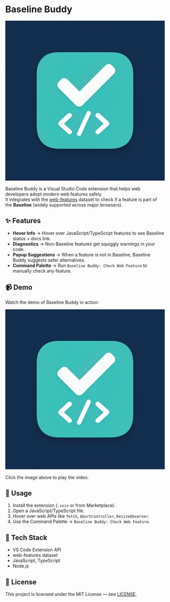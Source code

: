 # Baseline Buddy
![Baseline Buddy](https://github.com/moses-Dera/Baseline-Buddy/raw/main/images/buddy.png)

Baseline Buddy is a Visual Studio Code extension that helps web developers adopt modern web features safely.  
It integrates with the [web-features](https://www.npmjs.com/package/web-features) dataset to check if a feature is part of the **Baseline** (widely supported across major browsers).  

## ✨ Features
- **Hover Info** → Hover over JavaScript/TypeScript features to see Baseline status + docs link.  
- **Diagnostics** → Non-Baseline features get squiggly warnings in your code.  
- **Popup Suggestions** → When a feature is not in Baseline, Baseline Buddy suggests safer alternatives.  
- **Command Palette** → Run `Baseline Buddy: Check Web Feature` to manually check any feature.

## 📹 Demo
Watch the demo of Baseline Buddy in action:

[![Baseline Buddy Demo](https://github.com/moses-Dera/Baseline-Buddy/raw/main/images/buddy.png)](https://youtube.com/shorts/B8NESaa3SBI?feature=share)

Click the image above to play the video.

## 🚀 Usage
1. Install the extension (`.vsix` or from Marketplace).  
2. Open a JavaScript/TypeScript file.  
3. Hover over web APIs like `fetch`, `AbortController`, `ResizeObserver`.  
4. Use the Command Palette → `Baseline Buddy: Check Web Feature`.  

## 🔧 Tech Stack
- VS Code Extension API  
- web-features dataset  
- JavaScript, TypeScript  
- Node.js  

## 📜 License
This project is licensed under the MIT License — see [LICENSE](./LICENSE).

